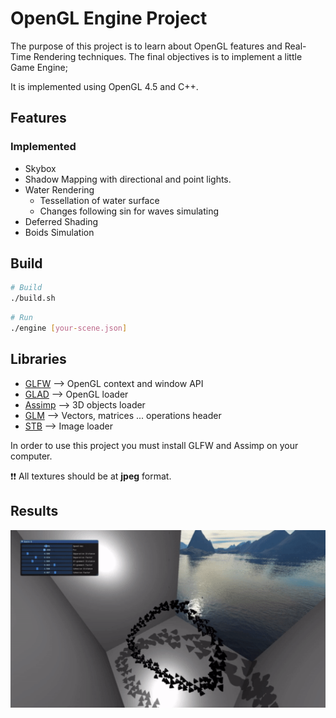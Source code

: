 # OpenGL Engine Project

The purpose of this project is to learn about OpenGL features and Real-Time Rendering techniques.
The final objectives is to implement a little Game Engine;

It is implemented using OpenGL 4.5 and C++.

## Features

### Implemented
- Skybox
- Shadow Mapping with directional and point lights.
- Water Rendering
    - Tessellation of water surface
    - Changes following sin for waves simulating
- Deferred Shading
- Boids Simulation

## Build
```sh
# Build
./build.sh
```
```sh
# Run
./engine [your-scene.json]
```

## Libraries
- [GLFW](https://www.glfw.org/) --> OpenGL context and window API
- [GLAD](https://github.com/Dav1dde/glad) --> OpenGL loader
- [Assimp](https://www.assimp.org/) --> 3D objects loader
- [GLM](https://glm.g-truc.net/0.9.2/api/index.html) --> Vectors, matrices ... operations header
- [STB](https://github.com/nothings/stb) --> Image loader

In order to use this project you must install GLFW and Assimp on your computer.

:exclamation::exclamation: All textures should be at **jpeg** format.

## Results

[![IMAGE ALT TEXT HERE](textures/boids.gif)](https://www.youtube.com/watch?v=JS43Ozl9Hzw)
